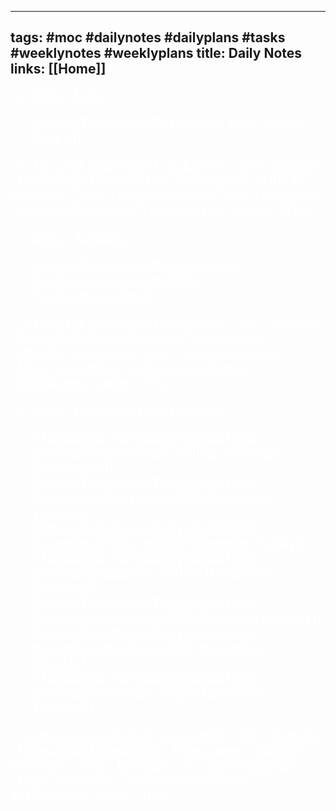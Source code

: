 ----
tags: #moc #dailynotes #dailyplans #tasks #weeklynotes #weeklyplans
title: Daily Notes
links: [[Home]]
----

 
<a style="text-decoration: underline; font-weight: bold; font-size: 20; color: white"> ~> 100s - Tasks 
<!--INDEX1-->
- [[Notes/DailyNotes/Tasks/Note 1.md| + New Note +]]

<%+tp.user.autoindex({ excludedir: "bin", indexdir: "Notes/DailyNotes/Tasks", indexname: "INDEX1", lineindex: "true", newnotebutton: "true", targetfile: "Indexes/DailyNotes", wikilinktags: "name" })%>
<!--INDEX1-->


<a style="text-decoration: underline; font-weight: bold; font-size: 20; color: white"> ~> 200s - Kanbans 
<!--INDEX2-->
- [[Notes/DailyNotes/Kanbans/100 - YapilacaklarListesi.md|100 - YapilacaklarListesi]]

<%+tp.user.autoindex({ excludedir: "bin", indexdir: "Notes/DailyNotes/Kanbans", indexname: "INDEX2", lineindex: "true", newnotebutton: "false", targetfile: "Indexes/DailyNotes", wikilinktags: "name" })%>
<!--INDEX2-->

<a style="text-decoration: underline; font-weight: bold; font-size: 20; color: white"> ~> 300s - Daily Notes (last 7 notes) 
<!--INDEX3-->
- [[Notes/DailyNotes/Daily/2022/11/02-November-Wednesday.md|02-November-Wednesday]]
- [[Notes/DailyNotes/Daily/2022/11/03-November-Thursday.md|03-November-Thursday]]
- [[Notes/DailyNotes/Daily/2022/11/04-November-Friday.md|04-November-Friday]]
- [[Notes/DailyNotes/Daily/2022/11/05-November-Saturday.md|05-November-Saturday]]
- [[Notes/DailyNotes/Daily/2022/11/06-November-Sunday.md|06-November-Sunday]]
- [[Notes/DailyNotes/Daily/2022/11/07-November-Monday.md|07-November-Monday]]
- [[Notes/DailyNotes/Daily/2022/11/08-November-Tuesday.md|08-November-Tuesday]]

<%+tp.user.autoindex({ excludedir: "bin", indexdir: "Notes/DailyNotes/Daily", indexname: "INDEX3", lineindex: "true", listcount: "7", newnotebutton: "false", targetfile: "Indexes/DailyNotes", wikilinktags: "name" })%>
<!--INDEX3-->

